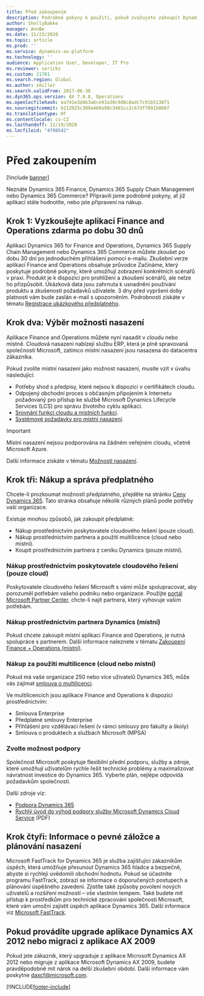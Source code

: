 ```yaml
---
title: Před zakoupením
description: Podrobné pokyny k použití, pokud zvažujete zakoupit Dynamics 365 Finance, Dynamics 365 Supply Chain Management nebo Dynamics 365 Commerce.
author: ShellyBakke
manager: AnnBe
ms.date: 11/23/2020
ms.topic: article
ms.prod: ''
ms.service: dynamics-ax-platform
ms.technology: ''
audience: Application User, Developer, IT Pro
ms.reviewer: sericks
ms.custom: 21761
ms.search.region: Global
ms.author: smiller
ms.search.validFrom: 2017-06-30
ms.dyn365.ops.version: AX 7.0.0, Operations
ms.openlocfilehash: ea741e3d4b3a6ce93a30c9d8c8adc7c91b513871
ms.sourcegitcommit: b112925c389a460a98c3401cc2c67df7091b066f
ms.translationtype: HT
ms.contentlocale: cs-CZ
ms.lasthandoff: 12/19/2020
ms.locfileid: "4798542"
---
```

# <a name="before-you-buy"></a>Před zakoupením

[!include [banner](../includes/banner.md)]

Neznáte Dynamics 365 Finance, Dynamics 365 Supply Chain Management nebo Dynamics 365 Commerce? Připravili jsme podrobné pokyny, ať již aplikaci stále hodnotíte, nebo jste připravení na nákup.

## <a name="step-one-try-out-finance-and-operations-free-for-30-days"></a>Krok 1: Vyzkoušejte aplikaci Finance and Operations zdarma po dobu 30 dnů

Aplikaci Dynamics 365 for Finance and Operations, Dynamics 365 Supply Chain Management nebo Dynamics 365 Commerce můžete zkoušet po dobu 30 dní po jednoduchém přihlášení pomocí e-mailu. Zkušební verze aplikací Finance and Operations obsahuje průvodce Začínáme, který poskytuje podrobné pokyny, které umožňují zobrazení konkrétních scénářů v praxi. Produkt je k dispozici pro prohlížení a zkoušení scénářů, ale nelze ho přizpůsobit. Ukázková data jsou zahrnuta k usnadnění používání produktu a zkušeností požadavků uživatele. 3 dny před vypršení doby platnosti vám bude zaslán e-mail s upozorněním. Podrobnosti získáte v tématu [Registrace ukázkového předplatného](../../dev-itpro/dev-tools/sign-up-preview-subscription.md#subscribe).

## <a name="step-two-choose-a-deployment-option"></a>Krok dva: Výběr možnosti nasazení

Aplikace Finance and Operations můžete nyní nasadit v cloudu nebo místně. Cloudová nasazení nabízejí službu ERP, která je plně spravovaná společností Microsoft, zatímco místní nasazení jsou nasazena do datacentra zákazníka.

Pokud zvolíte místní nasazení jako možnost nasazení, musíte vzít v úvahu následující:

- Potřeby shod s předpisy, které nejsou k dispozici v certifikátech cloudu.
- Odpojený obchodní proces s občasným připojením k Internetu požadovaný pro přístup ke službě Microsoft Dynamics Lifecycle Services (LCS) pro správu životního cyklu aplikací.
- [Srovnání funkcí cloudu a místních funkcí](cloud-prem-comparison.md).
- [Systémové požadavky pro místní nasazení](system-requirements-on-prem.md).

> [!IMPORTANT]
> Místní nasazení nejsou podporována na žádném veřejném cloudu, včetně Microsoft Azure.

Další informace získáte v tématu [Možnosti nasazení](../../dev-itpro/deployment/choose-deployment-type.md).

## <a name="step-three-buy-and-manage-a-subscription"></a>Krok tři: Nákup a správa předplatného

Chcete-li prozkoumat možnosti předplatného, přejděte na stránku [Ceny Dynamics 365](https://www.microsoft.com/dynamics365/pricing). Tato stránka obsahuje několik různých plánů podle potřeby vaší organizace.

Existuje mnohou způsobů, jak zakoupit předplatné:

- Nákup prostřednictvím poskytovatele cloudového řešení (pouze cloud).
- Nákup prostřednictvím partnera a použití multilicence (cloud nebo místní).
- Koupit prostřednictvím partnera z ceníku Dynamics (pouze místní).

### <a name="buy-through-a-cloud-solution-provider-cloud-only"></a>Nákup prostřednictvím poskytovatele cloudového řešení (pouze cloud)

Poskytovatele cloudového řešení Microsoft s vámi může spolupracovat, aby porozuměl potřebám vašeho podniku nebo organizace. Použijte [portál Microsoft Partner Center](https://partnercenter.microsoft.com/partner/home), chcte-li najít partnera, který vyhovuje vašim potřebám.

### <a name="buy-through-a-dynamics-partner-on-premises"></a>Nákup prostřednictvím partnera Dynamics (místní)

Pokud chcete zakoupit místní aplikaci Finance and Operations, je nutná spolupráce s partnerem. Další informace naleznete v tématu [Zakoupení Finance + Operations (místní)](purchase-on-premises.md).

### <a name="buy-through-volume-licensing-cloud-or-on-premises"></a>Nákup za použití multilicence (cloud nebo místní)

Pokud má vaše organizace 250 nebo více uživatelů Dynamics 365, může vás zajímat [smlouva o multilicenci](https://www.microsoft.com/Licensing/product-licensing/dynamics365).

Ve multilicencích jsou aplikace Finance and Operations k dispozici prostřednictvím:

- Smlouva Enterprise
- Předplatné smlouvy Enterprise
- Přihlášení pro vzdělávací řešení (v rámci smlouvy pro fakulty a školy)
- Smlouva o produktech a službách Microsoft (MPSA)

### <a name="choose-your-support-option"></a>Zvolte možnost podpory

Společnost Microsoft poskytuje flexibilní přední podporu, služby a zdroje, které umožňují uživatelům rychle řešit technické problémy a maximalizovat návratnost investice do Dynamics 365. Vyberte plán, nejlépe odpovídá požadavkům společnosti.

Další zdroje viz:

- [Podpora Dynamics 365](https://www.microsoft.com/dynamics365/support)
- [Rychlý úvod do výhod podpory služby Microsoft Dynamics Cloud Service](https://go.microsoft.com/fwlink/?LinkId=530335) (PDF)

## <a name="step-four-learn-about-fasttrack-and-plan-your-deployment"></a>Krok čtyři: Informace o pevné záložce a plánování nasazení

Microsoft FastTrack for Dynamics 365 je služba zajišťující zákazníkům úspěch, která umožňuje přesunout Dynamics 365 hladce a bezpečně, abyste si rychleji uvědomili obchodní hodnotu. Pokud se účastníte programu FastTrack, zobrazí se informace o doporučených postupech a plánování úspěšného zavedení. Zjistíte také způsoby povolení nových uživatelů a rozšíření možností – vše vlastním tempem. Také budete mít přístup k prostředkům pro technické zpracování společnosti Microsoft, které vám umožní zajistit úspěch aplikace Dynamics 365. Další informace viz [Microsoft FastTrack](fasttrack-dynamics-365-overview.md).

## <a name="if-you-are-upgrading-from-dynamics-ax-2012-or-migrating-from-ax-2009"></a>Pokud provádíte upgrade aplikace Dynamics AX 2012 nebo migraci z aplikace AX 2009

Pokud jste zákazník, který upgraduje z aplikace Microsoft Dynamics AX 2012 nebo migruje z aplikace Microsoft Dynamics AX 2009, budete pravděpodobně mít nárok na delší zkušební období. Další informace vám poskytne <daxcf@microsoft.com>.


[!INCLUDE[footer-include](../../../includes/footer-banner.md)]